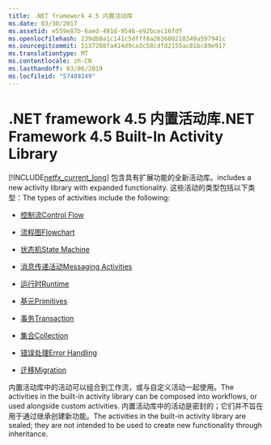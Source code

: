 ```yaml
---
title: .NET framework 4.5 内置活动库
ms.date: 03/30/2017
ms.assetid: e559e87b-6aed-491d-9546-e92bcec16fdf
ms.openlocfilehash: 239db0a1c141c5dfff8a262680218349a597941c
ms.sourcegitcommit: 5137208fa414d9ca3c58cdfd2155ac81bc89e917
ms.translationtype: MT
ms.contentlocale: zh-CN
ms.lasthandoff: 03/06/2019
ms.locfileid: "57489249"
---
```

# <a name="net-framework-45-built-in-activity-library"></a><span data-ttu-id="a6db0-102">.NET framework 4.5 内置活动库</span><span class="sxs-lookup"><span data-stu-id="a6db0-102">.NET Framework 4.5 Built-In Activity Library</span></span>

[!INCLUDE[netfx_current_long](../../../includes/netfx-current-long-md.md)] <span data-ttu-id="a6db0-103">包含具有扩展功能的全新活动库。</span><span class="sxs-lookup"><span data-stu-id="a6db0-103">includes a new activity library with expanded functionality.</span></span> <span data-ttu-id="a6db0-104">这些活动的类型包括以下类型：</span><span class="sxs-lookup"><span data-stu-id="a6db0-104">The types of activities include the following:</span></span>

- [<span data-ttu-id="a6db0-105">控制流</span><span class="sxs-lookup"><span data-stu-id="a6db0-105">Control Flow</span></span>](../../../docs/framework/windows-workflow-foundation/control-flow-activities-in-wf.md)

- [<span data-ttu-id="a6db0-106">流程图</span><span class="sxs-lookup"><span data-stu-id="a6db0-106">Flowchart</span></span>](../../../docs/framework/windows-workflow-foundation/flowchart-activities-in-wf.md)

- [<span data-ttu-id="a6db0-107">状态机</span><span class="sxs-lookup"><span data-stu-id="a6db0-107">State Machine</span></span>](../../../docs/framework/windows-workflow-foundation/state-machine-activities-in-wf.md)

- [<span data-ttu-id="a6db0-108">消息传递活动</span><span class="sxs-lookup"><span data-stu-id="a6db0-108">Messaging Activities</span></span>](../../../docs/framework/wcf/feature-details/messaging-activities.md)

- [<span data-ttu-id="a6db0-109">运行时</span><span class="sxs-lookup"><span data-stu-id="a6db0-109">Runtime</span></span>](../../../docs/framework/windows-workflow-foundation/runtime-activities-in-wf.md)

- [<span data-ttu-id="a6db0-110">基元</span><span class="sxs-lookup"><span data-stu-id="a6db0-110">Primitives</span></span>](../../../docs/framework/windows-workflow-foundation/primitives-activities-in-wf.md)

- [<span data-ttu-id="a6db0-111">事务</span><span class="sxs-lookup"><span data-stu-id="a6db0-111">Transaction</span></span>](../../../docs/framework/windows-workflow-foundation/transaction-activities-in-wf.md)

- [<span data-ttu-id="a6db0-112">集合</span><span class="sxs-lookup"><span data-stu-id="a6db0-112">Collection</span></span>](../../../docs/framework/windows-workflow-foundation/collection-activities-in-wf.md)

- [<span data-ttu-id="a6db0-113">错误处理</span><span class="sxs-lookup"><span data-stu-id="a6db0-113">Error Handling</span></span>](../../../docs/framework/windows-workflow-foundation/error-handling-activities-in-wf.md)

- [<span data-ttu-id="a6db0-114">迁移</span><span class="sxs-lookup"><span data-stu-id="a6db0-114">Migration</span></span>](../../../docs/framework/windows-workflow-foundation/migration-activity-in-wf.md)

<span data-ttu-id="a6db0-115">内置活动库中的活动可以组合到工作流，或与自定义活动一起使用。</span><span class="sxs-lookup"><span data-stu-id="a6db0-115">The activities in the built-in activity library can be composed into workflows, or used alongside custom activities.</span></span> <span data-ttu-id="a6db0-116">内置活动库中的活动是密封的；它们并不旨在用于通过继承创建新功能。</span><span class="sxs-lookup"><span data-stu-id="a6db0-116">The activities in the built-in activity library are sealed; they are not intended to be used to create new functionality through inheritance.</span></span>
